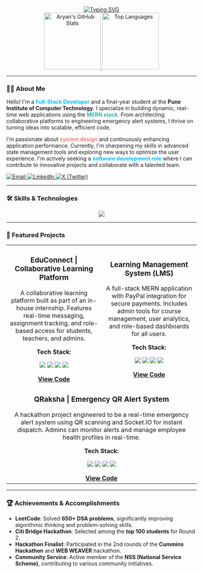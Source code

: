 <div align="center">
  <a href="https://git.io/typing-svg"><img src="https://readme-typing-svg.herokuapp.com?font=Fira+Code&size=30&pause=1000&color=00BFFF&center=true&width=500&lines=Full-Stack+Developer+;Problem+Solver+;Tech+Enthusiast" alt="Typing SVG" /></a>
</div>

<div align="center">
  <a href="https://github.com/AryanKanire">
    <img src="https://github-readme-stats.vercel.app/api?username=AryanKanire&show_icons=true&theme=dracula&count_private=true&hide_border=true" alt="Aryan's GitHub Stats" height="150" />
  </a>
  <a href="https://github.com/AryanKanire">
    <img src="https://github-readme-stats.vercel.app/api/top-langs/?username=AryanKanire&layout=compact&theme=dracula&hide_border=true" alt="Top Languages" height="150" />
  </a>
</div>

---

### 👨‍💻 About Me

Hello! I'm a <b style="color:#00BFFF;">Full-Stack Developer</b> and a final-year student at the **Pune Institute of Computer Technology**. I specialize in building dynamic, real-time web applications using the <b style="color:#38B2AC;">MERN stack</b>. From architecting collaborative platforms to engineering emergency alert systems, I thrive on turning ideas into scalable, efficient code.

I'm passionate about <b style="color:#F08080;">system design</b> and continuously enhancing application performance. Currently, I'm sharpening my skills in advanced state management tools and exploring new ways to optimize the user experience. I'm actively seeking a <b style="color:#00BFFF;">software development role</b> where I can contribute to innovative projects and collaborate with a talented team.

<div align="left">
  <a href="mailto:aryankanire@gmail.com" target="_blank">
    <img src="https://img.shields.io/badge/Email-D14836?style=for-the-badge&logo=gmail&logoColor=white" alt="Email"/>
  </a>
  <a href="https://linkedin.com/in/aryan-kanire" target="_blank">
    <img src="https://img.shields.io/badge/LinkedIn-0077B5?style=for-the-badge&logo=linkedin&logoColor=white" alt="LinkedIn"/>
  </a>
  <a href="https://x.com/rnkanire" target="_blank">
    <img src="https://img.shields.io/badge/X (Twitter)-000000?style=for-the-badge&logo=x&logoColor=white" alt="X (Twitter)"/>
  </a>
</div>

---

### 🛠️ Skills & Technologies

<p align="center">
  <a href="https://skillicons.dev">
    <img src="https://skillicons.dev/icons?i=cpp,c,python,js,ts,mongodb,mysql,express,react,nextjs,nodejs,html,css,tailwind,git,figma,postman" />
  </a>
</p>

---

### 🚀 Featured Projects

<table>
  <tr>
    <td width="50%">
      <h3 align="center">EduConnect | Collaborative Learning Platform</h3>
      <div align="center">
        <p>A collaborative learning platform built as part of an in-house internship. Features real-time messaging, assignment tracking, and role-based access for students, teachers, and admins.</p>
        <p><b>Tech Stack:</b></p>
        <p>
          <img src="https://img.shields.io/badge/Next.js-000000?style=for-the-badge&logo=nextdotjs&logoColor=white" />
          <img src="https://img.shields.io/badge/Socket.io-010101?style=for-the-badge&logo=socketdotio&logoColor=white" />
          <img src="https://img.shields.io/badge/MongoDB-47A248?style=for-the-badge&logo=mongodb&logoColor=white" />
          <img src="https://img.shields.io/badge/Tailwind_CSS-38B2AC?style=for-the-badge&logo=tailwind-css&logoColor=white" />
        </p>
        <a href="github.com/AryanKanire/EduConnect" target="_blank"><b>View Code</b></a>
      </div>
    </td>
    <td width="50%">
      <h3 align="center">Learning Management System (LMS)</h3>
      <div align="center">
        <p>A full-stack MERN application with PayPal integration for secure payments. Includes admin tools for course management, user analytics, and role-based dashboards for all users.</p>
        <p><b>Tech Stack:</b></p>
        <p>
          <img src="https://img.shields.io/badge/React-20232A?style=for-the-badge&logo=react&logoColor=61DAFB" />
          <img src="https://img.shields.io/badge/Node.js-339933?style=for-the-badge&logo=nodedotjs&logoColor=white" />
          <img src="https://img.shields.io/badge/Express.js-000000?style=for-the-badge&logo=express&logoColor=white" />
          <img src="https://img.shields.io/badge/PayPal-00457C?style=for-the-badge&logo=paypal&logoColor=white" />
        </p>
        <a href="https://github.com/AryanKanire/LMS-Management" target="_blank"><b>View Code</b></a>
      </div>
    </td>
  </tr>
  <tr>
    <td colspan="2">
      <h3 align="center">QRaksha | Emergency QR Alert System</h3>
      <div align="center">
        <p>A hackathon project engineered to be a real-time emergency alert system using QR scanning and Socket.IO for instant dispatch. Admins can monitor alerts and manage employee health profiles in real-time.</p>
        <p><b>Tech Stack:</b></p>
        <p>
          <img src="https://img.shields.io/badge/React-20232A?style=for-the-badge&logo=react&logoColor=61DAFB" />
          <img src="https://img.shields.io/badge/Socket.io-010101?style=for-the-badge&logo=socketdotio&logoColor=white" />
          <img src="https://img.shields.io/badge/JSON_Web_Tokens-000000?style=for-the-badge&logo=jsonwebtokens&logoColor=white" />
           <img src="https://img.shields.io/badge/Node.js-339933?style=for-the-badge&logo=nodedotjs&logoColor=white" />
        </p>
        <a href="https://github.com/AryanKanire/QRaksha" target="_blank"><b>View Code</b></a>
      </div>
    </td>
  </tr>
</table>

---

### 🏆 Achievements & Accomplishments
- **LeetCode**: Solved **650+ DSA problems**, significantly improving algorithmic thinking and problem-solving skills.
- **Citi Bridge Hackathon**: Selected among the **top 100 students** for Round 2.
- **Hackathon Finalist**: Participated in the 2nd rounds of the **Cummins Hackathon** and **WEB WEAVER** hackathon.
- **Community Service**: Active member of the **NSS (National Service Scheme)**, contributing to various community initiatives.
